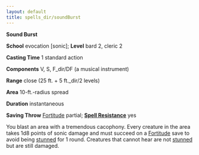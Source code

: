 ```yaml
---
layout: default
title: spells_dir/soundBurst
---
```

 **Sound Burst**

**School** evocation [sonic]; **Level** bard 2, cleric 2

**Casting Time** 1 standard action

**Components** V, S, F_dir/DF (a musical instrument)

**Range** close (25 ft. + 5 ft._dir/2 levels)

**Area** 10-ft.-radius spread

**Duration** instantaneous

**Saving Throw** [Fortitude](../combat#_fortitude) partial; **[Spell Resistance](../glossary#_spell-resistance)** yes

You blast an area with a tremendous cacophony. Every creature in the area takes 1d8 points of sonic damage and must succeed on a [Fortitude](../combat#_fortitude) save to avoid being [stunned](../glossary#_stunned) for 1 round. Creatures that cannot hear are not [stunned](../glossary#_stunned) but are still damaged.

